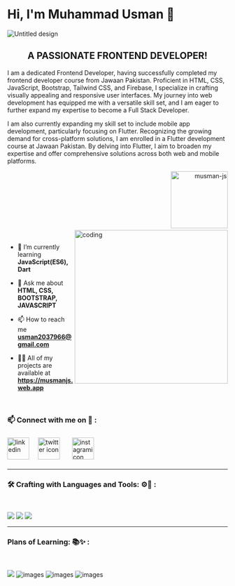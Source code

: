 
<h1 align="left">Hi, I'm Muhammad Usman 👋</h1>

![Untitled design](https://github.com/musman-js/musman-js/assets/142093838/047907cb-3dd2-42ea-af3b-5335e5ad1f4c)

<h2 align = "center">A PASSIONATE FRONTEND DEVELOPER!</h2>
<p>I am a dedicated Frontend Developer, having successfully completed my frontend developer course from Jawaan Pakistan. Proficient in HTML, CSS, JavaScript, Bootstrap, Tailwind CSS, and Firebase, I specialize in crafting visually appealing and responsive user interfaces. My journey into web development has equipped me with a versatile skill set, and I am eager to further expand my expertise to become a Full Stack Developer.</p>
<p>I am also currently expanding my skill set to include mobile app development, particularly focusing on Flutter. Recognizing the growing demand for cross-platform solutions, I am enrolled in a Flutter development course at Jawaan Pakistan. By delving into Flutter, I aim to broaden my expertise and offer comprehensive solutions across both web and mobile platforms.</p>
<br>

<p align="right"> <img src="https://komarev.com/ghpvc/?username=musman-js&label=Profile%20views&color=0e75b6&style=flat" alt="musman-js" style="margin-top: -30px; margin-bottom: 20px;"  width ="130px" heigth = "140px"/> </p>

<img src="https://github.com/musman-js/musman-js/assets/142093838/1306f38b-a74a-4a5d-a3a9-016c0d762c6f" alt="coding" width="350" align = "right" class="coding-gif" style="margin-top: -30px; margin-bottom: 15px">

- 🌱 I’m currently learning **JavaScript(ES6), Dart** <br>

- 💬 Ask me about **HTML, CSS, BOOTSTRAP, JAVASCRIPT** <br>

- 📫 How to reach me **usman2037966@gmail.com**

- 👨‍💻 All of my projects are available at **https://musmanjs.web.app** 

<br>

<h3 align="left">📫 Connect with me on 🔗        :</h3>
     <p align="left">
        <a href="https://www.linkedin.com/in/muhammad-usman-772296294/" target="_blank"><img align="center"
                src="https://skillicons.dev/icons?i=linkedin" height="50" width="50" alt="linkedin" /></a>
        <a href="https://www.facebook.com/profile.php?id=100063423567314" target="_blank" style="padding:8px"><img align="center" style="margin:8px"
                src="https://raw.githubusercontent.com/rahuldkjain/github-profile-readme-generator/master/src/images/icons/Social/facebook.svg" height="50" width="50" alt="twitter icon" /></a>
        <a href="https://www.instagram.com/usman.___here/" target="_blank" style="padding:8px"><img align="center"
                src="https://skillicons.dev/icons?i=instagram" alt="instagramicon" height="50" width="50" /></a> </p>



        
<hr>
<h3 align="left">
        🛠️ Crafting with Languages and Tools: ⚙️🔧 : </h3>
    <br>
<p  align ="left">
<!--         <img src="https://raw.githubusercontent.com/devicons/devicon/master/icons/bootstrap/bootstrap-plain-wordmark.svg" alt="" style="width: 50px;">
        <img src="https://raw.githubusercontent.com/devicons/devicon/master/icons/html5/html5-original-wordmark.svg" alt="" width="60px"> -->
	<img src="https://skillicons.dev/icons?i=html,bootstrap,git" />
        <img src="https://skillicons.dev/icons?i=github,vscode,tailwind,css" />
<!-- 	<img src="https://skillicons.dev/icons?i=js" /> -->
        <img src="https://skillicons.dev/icons?i=js,firebase" />
     
    
</p>
 <hr>
    
 <h3 align="left"> Plans of Learning: 📚✨    :</h3>
 <br>   
<p align ="left"><img src="https://skillicons.dev/icons?i=nextjs" />
        <img src="https://skillicons.dev/icons?i=react,express" alt="images">
        <img src="https://skillicons.dev/icons?i=mongodb,nodejs,ts,flutter" alt="images">
        <img src="https://skillicons.dev/icons?i=dart,django" alt="images">
	
	
	   
        
        
</p>

